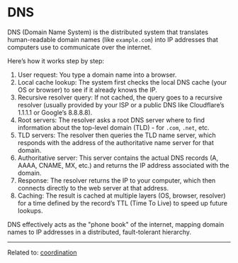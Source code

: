 # DNS

DNS (Domain Name System) is the distributed system that translates human-readable domain names (like `example.com`) into IP addresses that computers use to communicate over the internet.

Here’s how it works step by step:

1. User request: You type a domain name into a browser.
2. Local cache lookup: The system first checks the local DNS cache (your OS or browser) to see if it already knows the IP.
3. Recursive resolver query: If not cached, the query goes to a recursive resolver (usually provided by your ISP or a public DNS like Cloudflare’s 1.1.1.1 or Google’s 8.8.8.8).
4. Root servers: The resolver asks a root DNS server where to find information about the top-level domain (TLD) - for `.com`, `.net`, etc.
5. TLD servers: The resolver then queries the TLD name server, which responds with the address of the authoritative name server for that domain.
6. Authoritative server: This server contains the actual DNS records (A, AAAA, CNAME, MX, etc.) and returns the IP address associated with the domain.
7. Response: The resolver returns the IP to your computer, which then connects directly to the web server at that address.
8. Caching: The result is cached at multiple layers (OS, browser, resolver) for a time defined by the record’s TTL (Time To Live) to speed up future lookups.

DNS effectively acts as the "phone book" of the internet, mapping domain names to IP addresses in a distributed, fault-tolerant hierarchy.


<hr>

Related to: [coordination](coordination)